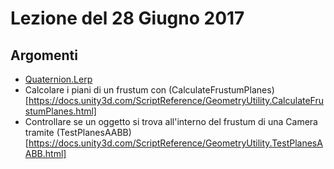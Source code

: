 # Lezione del 28 Giugno 2017

## Argomenti

* [Quaternion.Lerp](https://docs.unity3d.com/ScriptReference/Quaternion.Lerp.html)
* Calcolare i piani di un frustum con (CalculateFrustumPlanes)[https://docs.unity3d.com/ScriptReference/GeometryUtility.CalculateFrustumPlanes.html]
* Controllare se un oggetto si trova all'interno del frustum di una Camera tramite (TestPlanesAABB)[https://docs.unity3d.com/ScriptReference/GeometryUtility.TestPlanesAABB.html]

